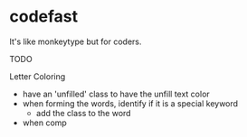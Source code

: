 # codefast
It's like monkeytype but for coders. 


TODO

Letter Coloring
- have an 'unfilled' class to have the unfill text color
- when forming the words, identify if it is a special keyword
    - add the class to the word
- when comp